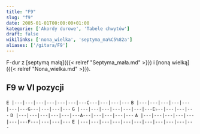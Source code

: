 ```yaml
---
title: "F9"
slug: "f9"
date: 2005-01-01T00:00:00+01:00
kategorie: ['Akordy durowe', 'Tabele chwytów']
draft: false
wikilinks: ['nona_wielka', 'septyma_ma%C5%82a']
aliases: ['/gitara/F9']
---
```

F-dur z [septymą małą]({{< relref "Septyma_mała.md" >}}) i [noną
wielką]({{< relref "Nona_wielka.md" >}}).

## F9 w VI pozycji

`E |---|---|---|---|---|---|---C---|---|---|---`
`B |---|---|---|---|---|---|---G---|---|---|---`
`G |---|---|---|---|---|---|---E♭--|---|---|---`
`D |---|---|---|---|---|---A---|---|---|---|---`
`A |---|---|---|---|---|---|---F---|---|---|---`
`E |---|---|---|---|---|---|---|---|---|---|---`


